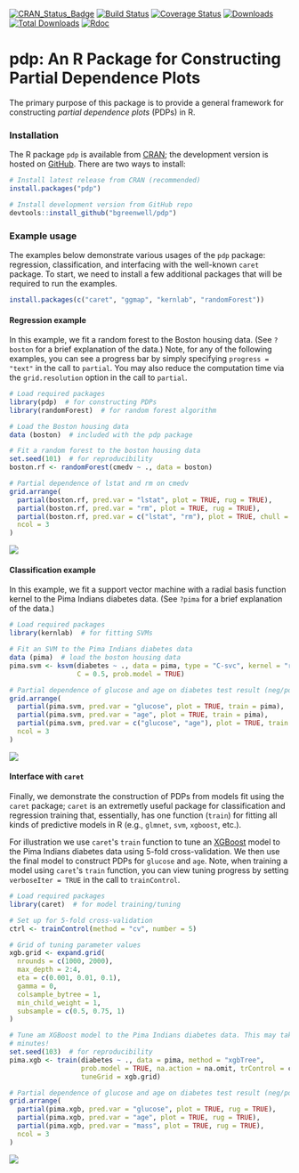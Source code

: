 [![CRAN\_Status\_Badge](http://www.r-pkg.org/badges/version/pdp)](https://cran.r-project.org/package=pdp)
[![Build Status](https://travis-ci.org/bgreenwell/pdp.svg?branch=master)](https://travis-ci.org/bgreenwell/pdp)
[![Coverage Status](https://img.shields.io/codecov/c/github/bgreenwell/pdp.svg)](https://codecov.io/github/bgreenwell/pdp?branch=master)
[![Downloads](http://cranlogs.r-pkg.org/badges/pdp)](http://cranlogs.r-pkg.org/badges/pdp)
[![Total Downloads](http://cranlogs.r-pkg.org/badges/grand-total/pdp)](http://cranlogs.r-pkg.org/badges/grand-total/pdp)
[![Rdoc](http://www.rdocumentation.org/badges/version/pdp)](http://www.rdocumentation.org/packages/pdp)

pdp: An R Package for Constructing Partial Dependence Plots
================

The primary purpose of this package is to provide a general framework for constructing _partial dependence plots_ (PDPs) in R.


### Installation

The R package `pdp` is available from [CRAN](https://cran.r-project.org/package=pdp); the development version is hosted on [GitHub](https://github.com/bgreenwell/pdp). There are two ways to install:

```r
# Install latest release from CRAN (recommended)
install.packages("pdp")

# Install development version from GitHub repo
devtools::install_github("bgreenwell/pdp")
```


### Example usage

The examples below demonstrate various usages of the `pdp` package: regression, classification, and interfacing with the well-known `caret` package. To start, we need to install a few additional packages that will be required to run the examples.

```r
install.packages(c("caret", "ggmap", "kernlab", "randomForest"))
```


#### Regression example

In this example, we fit a random forest to the Boston housing data. (See `?boston` for a brief explanation of the data.) Note, for any of the following examples, you can see a progress bar by simply specifying `progress = "text"` in the call to `partial`. You may also reduce the computation time via the `grid.resolution` option in the call to `partial`.

```r
# Load required packages
library(pdp)  # for constructing PDPs
library(randomForest)  # for random forest algorithm

# Load the Boston housing data
data (boston)  # included with the pdp package

# Fit a random forest to the boston housing data
set.seed(101)  # for reproducibility
boston.rf <- randomForest(cmedv ~ ., data = boston)

# Partial dependence of lstat and rm on cmedv
grid.arrange(
  partial(boston.rf, pred.var = "lstat", plot = TRUE, rug = TRUE),
  partial(boston.rf, pred.var = "rm", plot = TRUE, rug = TRUE),
  partial(boston.rf, pred.var = c("lstat", "rm"), plot = TRUE, chull = TRUE),
  ncol = 3
)
```

![](README_files/figure-html/unnamed-chunk-3-1.png)<!-- -->


#### Classification example 

In this example, we fit a support vector machine with a radial basis function kernel to the Pima Indians diabetes data. (See `?pima` for a brief explanation of the data.)

```r
# Load required packages
library(kernlab)  # for fitting SVMs

# Fit an SVM to the Pima Indians diabetes data
data (pima)  # load the boston housing data
pima.svm <- ksvm(diabetes ~ ., data = pima, type = "C-svc", kernel = "rbfdot",
                 C = 0.5, prob.model = TRUE)

# Partial dependence of glucose and age on diabetes test result (neg/pos).
grid.arrange(
  partial(pima.svm, pred.var = "glucose", plot = TRUE, train = pima),
  partial(pima.svm, pred.var = "age", plot = TRUE, train = pima),
  partial(pima.svm, pred.var = c("glucose", "age"), plot = TRUE, train = pima),
  ncol = 3
)
```

![](README_files/figure-html/unnamed-chunk-4-1.png)<!-- -->


#### Interface with `caret`

Finally, we demonstrate the construction of PDPs from models fit using the `caret` package; `caret` is an extremetly useful package for classification and regression training that, essentially, has one function (`train`) for fitting all kinds of predictive models in R (e.g., `glmnet`, `svm`, `xgboost`, etc.). 

For illustration we use `caret`'s `train` function to tune an [XGBoost](https://github.com/dmlc/xgboost) model to the Pima Indians diabetes data using 5-fold cross-validation. We then use the final model to construct PDPs for `glucose` and `age`. Note, when training a model using `caret`'s `train` function, you can view tuning progress by setting `verboseIter = TRUE` in the call to `trainControl`.

```r
# Load required packages
library(caret)  # for model training/tuning

# Set up for 5-fold cross-validation
ctrl <- trainControl(method = "cv", number = 5)

# Grid of tuning parameter values
xgb.grid <- expand.grid(
  nrounds = c(1000, 2000),
  max_depth = 2:4,
  eta = c(0.001, 0.01, 0.1),
  gamma = 0, 
  colsample_bytree = 1,
  min_child_weight = 1,
  subsample = c(0.5, 0.75, 1)
)

# Tune am XGBoost model to the Pima Indians diabetes data. This may take a few 
# minutes!
set.seed(103)  # for reproducibility
pima.xgb <- train(diabetes ~ ., data = pima, method = "xgbTree",
                  prob.model = TRUE, na.action = na.omit, trControl = ctrl,
                  tuneGrid = xgb.grid)

# Partial dependence of glucose and age on diabetes test result (neg/pos)
grid.arrange(
  partial(pima.xgb, pred.var = "glucose", plot = TRUE, rug = TRUE),
  partial(pima.xgb, pred.var = "age", plot = TRUE, rug = TRUE),
  partial(pima.xgb, pred.var = "mass", plot = TRUE, rug = TRUE),
  ncol = 3 
)
```

![](README_files/figure-html/unnamed-chunk-5-1.png)<!-- -->
